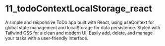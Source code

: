 # 11_todoContextLocalStorage_react
A simple and responsive ToDo app built with React, using useContext for global state management and localStorage for data persistence. Styled with Tailwind CSS for a clean and modern UI. Easily add, delete, and manage your tasks with a user-friendly interface.

